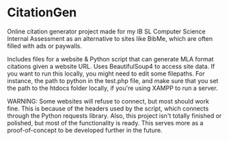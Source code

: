 # CitationGen
Online citation generator project made for my IB SL Computer Science Internal Assessment as an alternative to sites like BibMe, which are often filled with ads or 
paywalls.

Includes files for a website & Python script that can generate MLA format citations given a website URL. Uses BeautifulSoup4 to access site data.
If you want to run this locally, you might need to edit some filepaths. For instance, the path to python in the test.php file, and make sure that you set the path to
the htdocs folder locally, if you're using XAMPP to run a server.

WARNING: Some websites will refuse to connect, but most should work fine. This is because of the headers used by the script, which connects through the Python requests
 library. Also, this project isn't totally finished or polished, but most of the functionality is ready. This serves more as a proof-of-concept to be developed further
 in the future. 
